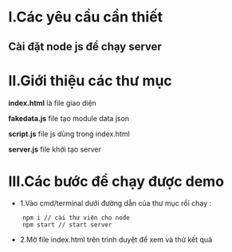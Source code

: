 # I.Các yêu cầu cần thiết 
## Cài đặt node js để chạy server 

# II.Giới thiệu các thư mục 

**index.html** là file giao diện 

**fakedata.js** file tạo module data json

**script.js** file js dùng trong index.html

**server.js** file khởi tạo server 

# III.Các bước để chạy được demo 

- 1.Vào cmd/terminal dưới đường dẫn của thư mục rồi chạy :
```shell
    npm i // cài thư viện cho node
    npm start // start server 
```
- 2.Mở file index.html trên trình duyệt để xem và thử kết quả


